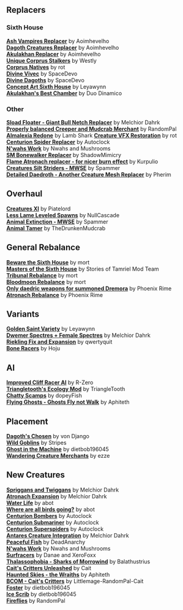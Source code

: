 ## Replacers
### Sixth House
[**Ash Vampires Replacer**](https://www.nexusmods.com/morrowind/mods/42832) by Aoimhevelho  
[**Dagoth Creatures Replacer**](https://www.nexusmods.com/morrowind/mods/42834) by Aoimhevelho  
[**Akulakhan Replacer**](https://www.nexusmods.com/morrowind/mods/42855) by Aoimhevelho  
[**Unique Corprus Stalkers**](https://download.fliggerty.com/download--749) by Westly  
[**Corprus Natives**](https://www.nexusmods.com/morrowind/mods/45674) by rot  
[**Divine Vivec**](https://www.nexusmods.com/morrowind/mods/46342) by SpaceDevo  
[**Divine Dagoths**](https://www.nexusmods.com/morrowind/mods/45536) by SpaceDevo    
[**Concept Art Sixth House**](https://www.nexusmods.com/morrowind/mods/47498/) by Leyawynn  
[**Akulakhan's Best Chamber**](https://www.nexusmods.com/morrowind/mods/49644) by Duo Dinamico  

### Other
[**Sload Floater - Giant Bull Netch Replacer**](https://www.nexusmods.com/morrowind/mods/49672) by Melchior Dahrk  
[**Properly balanced Creeper and Mudcrab Merchant**](https://www.nexusmods.com/morrowind/mods/49690) by RandomPal  
[**Almalexia Redone**](https://www.nexusmods.com/morrowind/mods/50265/) by Lamb Shark
[**Creature VFX Restoration**](https://www.nexusmods.com/morrowind/mods/46194) by rot
[**Centurion Spider Replacer**](https://www.nexusmods.com/morrowind/mods/47349) by Autoclock  
[**N'wahs Work**](https://www.nexusmods.com/morrowind/mods/49103?tab=files) by Nwahs and Mushrooms  
[**SM Bonewalker Replacer**](https://www.nexusmods.com/morrowind/mods/51030) by ShadowMimicry  
[**Flame Atronach replacer - for nicer burn effect**](https://www.nexusmods.com/morrowind/mods/51297) by Kurpulio  
[**Creatures Silt Striders - MWSE**](https://www.nexusmods.com/morrowind/mods/51431) by Spammer  
[**Detailed Daedroth - Another Creature Mesh Replacer**](https://www.nexusmods.com/morrowind/mods/51542) by Pherim  

## Overhaul
[**Creatures XI**](https://www.nexusmods.com/morrowind/mods/30563) by Piatelord  
[**Less Lame Leveled Spawns**](https://www.nexusmods.com/morrowind/mods/51059) by NullCascade  
[**Animal Extinction - MWSE**](https://www.nexusmods.com/morrowind/mods/51137) by Spammer  
[**Animal Tamer**](https://www.nexusmods.com/morrowind/mods/51158) by TheDrunkenMudcrab  

## General Rebalance
[**Beware the Sixth House**](https://www.nexusmods.com/morrowind/mods/46036) by mort  
[**Masters of the Sixth House**](https://www.nexusmods.com/morrowind/mods/51189) by Stories of Tamriel Mod Team  
[**Tribunal Rebalance**](https://www.nexusmods.com/morrowind/mods/45713) by mort  
[**Bloodmoon Rebalance**](https://www.nexusmods.com/morrowind/mods/45714) by mort  
[**Only daedric weapons for summoned Dremora**](https://www.nexusmods.com/morrowind/mods/51269) by Phoenix Rime  
[**Atronach Rebalance**](https://www.nexusmods.com/morrowind/mods/51309) by Phoenix Rime  

## Variants
[**Golden Saint Variety**](https://www.nexusmods.com/morrowind/mods/46430) by Leyawynn  
[**Dwemer Spectres + Female Spectres**](https://www.nexusmods.com/morrowind/mods/43249) by Melchior Dahrk  
[**Riekling Fix and Expansion**](https://www.nexusmods.com/morrowind/mods/50036) by qwertyquit  
[**Bone Racers**](https://www.nexusmods.com/morrowind/mods/51142) by Hoju  

## AI
[**Improved Cliff Racer AI**](https://www.nexusmods.com/morrowind/mods/44712) by R-Zero  
[**Triangletooth's Ecology Mod**](https://www.nexusmods.com/morrowind/mods/47061) by TriangleTooth  
[**Chatty Scamps**](https://www.nexusmods.com/morrowind/mods/44790) by dopeyFish  
[**Flying Ghosts - Ghosts Fly not Walk**](https://www.nexusmods.com/morrowind/mods/51115) by Aphiteth  

## Placement
[**Dagoth's Chosen**](https://www.nexusmods.com/morrowind/mods/31429) by von Django  
[**Wild Goblins**](https://www.nexusmods.com/morrowind/mods/48169) by Stripes  
[**Ghost in the Machine**](https://www.nexusmods.com/morrowind/mods/51234) by dietbob196045  
[**Wandering Creature Merchants**](https://www.nexusmods.com/morrowind/mods/51511) by ezze  

## New Creatures  
[**Spriggans and Twiggans**](https://www.nexusmods.com/morrowind/mods/43350) by Melchior Dahrk  
[**Atronach Expansion**](https://www.nexusmods.com/morrowind/mods/22189/?) by Melchior Dahrk  
[**Water Life**](https://abitoftaste.altervista.org/morrowind/index.php?option=content&task=view&id=8&catid=43&Itemid=10&-Water-Life) by abot  
[**Where are all birds going?**](https://abitoftaste.altervista.org/morrowind/index.php?option=content&task=view&id=3&catid=43&Itemid=10&-Where-are-all-birds-going) by abot  
[**Centurion Bombers**](https://www.nexusmods.com/morrowind/mods/47347) by Autoclock  
[**Centurion Submariner**](https://www.nexusmods.com/morrowind/mods/47350) by Autoclock  
[**Centurion Superspiders**](https://www.nexusmods.com/morrowind/mods/47351) by Autoclock  
[**Antares Creature Integration**](https://www.nexusmods.com/morrowind/mods/43249) by Melchior Dahrk  
[**Peaceful Fish**](https://www.nexusmods.com/morrowind/mods/47882) by DeadAnarchy  
[**N'wahs Work**](https://www.nexusmods.com/morrowind/mods/49103?tab=files) by Nwahs and Mushrooms  
[**Surfracers**](https://www.nexusmods.com/morrowind/mods/49783) by Danae and XeroFoxx  
[**Thalassophobia - Sharks of Morrowind**](https://www.nexusmods.com/morrowind/mods/49887) by Balathustrius  
[**Cait's Critters Unleashed**](https://www.nexusmods.com/morrowind/mods/50342) by Cait  
[**Haunted Skies - the Wraiths**](https://www.nexusmods.com/morrowind/mods/51160) by Aphiteth  
[**BCOM - Cait's Critters**](https://www.nexusmods.com/morrowind/mods/51200) by Littlemage-RandomPal-Cait  
[**Foster**](https://www.nexusmods.com/morrowind/mods/51337) by dietbob196045  
[**Ice Scrib**](https://www.nexusmods.com/morrowind/mods/51338) by dietbob196045  
[**Fireflies**](https://www.nexusmods.com/morrowind/mods/51443) by RandomPal  